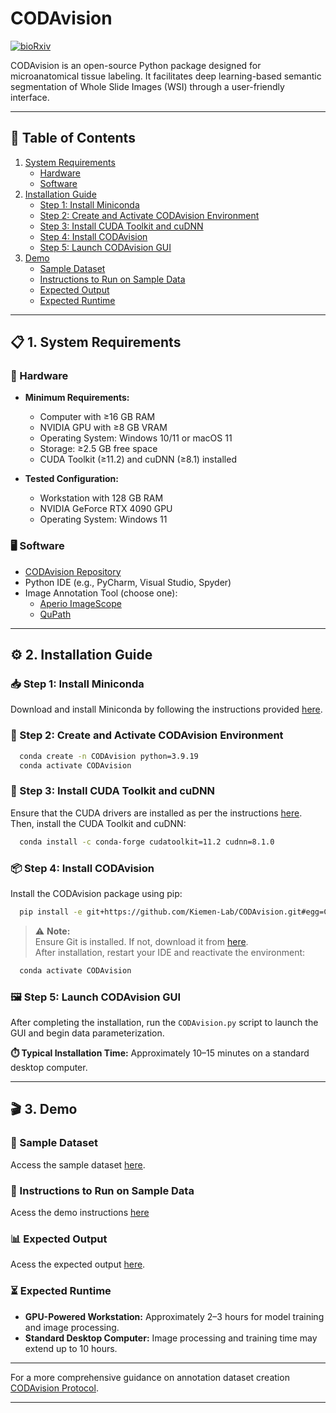 # CODAvision
[![bioRxiv](https://img.shields.io/badge/bioRxiv-10.1101/2025.04.11.648464-blue)](https://www.biorxiv.org/content/10.1101/2025.04.11.648464v1)

CODAvision is an open-source Python package designed for microanatomical tissue labeling. It facilitates deep learning-based semantic segmentation of Whole Slide Images (WSI) through a user-friendly interface.

---

## 📑 Table of Contents

1. [System Requirements](#-1-system-requirements)
   - [Hardware](#️-hardware)
   - [Software](#-software)
2. [Installation Guide](#️-2-installation-guide)
   - [Step 1: Install Miniconda](#-step-1-install-miniconda)
   - [Step 2: Create and Activate CODAvision Environment](#-step-2-create-and-activate-codavision-environment)
   - [Step 3: Install CUDA Toolkit and cuDNN](#-step-3-install-cuda-toolkit-and-cudnn)
   - [Step 4: Install CODAvision](#-step-4-install-codavision)
   - [Step 5: Launch CODAvision GUI](#️-step-5-launch-codavision-gui)
3. [Demo](#-3-demo)
   - [Sample Dataset](#-sample-dataset)
   - [Instructions to Run on Sample Data](#-instructions-to-run-on-sample-data)
   - [Expected Output](#-expected-output)
   - [Expected Runtime](#-expected-runtime)

---

## 📋 1. System Requirements

### 🧰 Hardware

- **Minimum Requirements:**
  - Computer with ≥16 GB RAM
  - NVIDIA GPU with ≥8 GB VRAM
  - Operating System: Windows 10/11 or macOS 11
  - Storage: ≥2.5 GB free space
  - CUDA Toolkit (≥11.2) and cuDNN (≥8.1) installed

- **Tested Configuration:**
  - Workstation with 128 GB RAM
  - NVIDIA GeForce RTX 4090 GPU
  - Operating System: Windows 11

### 🖥️ Software

- [CODAvision Repository](https://github.com/Kiemen-Lab/CODAvision)
- Python IDE (e.g., PyCharm, Visual Studio, Spyder)
- Image Annotation Tool (choose one):
  - [Aperio ImageScope](https://www.leicabiosystems.com/digital-pathology/manage/aperio-imagescope)
  - [QuPath](https://qupath.github.io)

---

## ⚙️ 2. Installation Guide

### 📥 Step 1: Install Miniconda

Download and install Miniconda by following the instructions provided [here](https://docs.anaconda.com/miniconda/).

### 🐍 Step 2: Create and Activate CODAvision Environment

```bash
  conda create -n CODAvision python=3.9.19
  conda activate CODAvision
```

### 🔧 Step 3: Install CUDA Toolkit and cuDNN

Ensure that the CUDA drivers are installed as per the instructions [here](https://docs.nvidia.com/cuda/cuda-installation-guide-linux/index.html). Then, install the CUDA Toolkit and cuDNN:

```bash
  conda install -c conda-forge cudatoolkit=11.2 cudnn=8.1.0
```

### 📦 Step 4: Install CODAvision

Install the CODAvision package using pip:

```bash
  pip install -e git+https://github.com/Kiemen-Lab/CODAvision.git#egg=CODAvision
```

> ⚠️ **Note:**  
> Ensure Git is installed. If not, download it from [here](https://git-scm.com/downloads/win).  
> After installation, restart your IDE and reactivate the environment:

```bash
  conda activate CODAvision
```

### 🖼️ Step 5: Launch CODAvision GUI

After completing the installation, run the `CODAvision.py` script to launch the GUI and begin data parameterization.

**⏱️ Typical Installation Time:** Approximately 10–15 minutes on a standard desktop computer.

---

## 🎬 3. Demo

### 📂 Sample Dataset

Access the sample dataset [here](https://drive.google.com/drive/folders/1dkF10ojFylRl1OrcjRcgz0JIey1-zJwB?usp=drive_link).

### 📝 Instructions to Run on Sample Data

Acess the demo instructions [here]() 

### 📊 Expected Output

Acess the expected output [here]().

### ⏳ Expected Runtime

- **GPU-Powered Workstation:** Approximately 2–3 hours for model training and image processing.
- **Standard Desktop Computer:** Image processing and training time may extend up to 10 hours.

---

For a more comprehensive guidance on annotation dataset creation [CODAvision Protocol](https://www.biorxiv.org/content/10.1101/2025.04.11.648464v1).

---